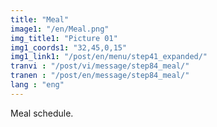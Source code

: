 ```yaml
---
title: "Meal"
image1: "/en/Meal.png"
img_title1: "Picture 01"
img1_coords1: "32,45,0,15"
img1_link1: "/post/en/menu/step41_expanded/"
tranvi : "/post/vi/message/step84_meal/"
tranen : "/post/en/message/step84_meal/"
lang : "eng"
---
```

Meal schedule.